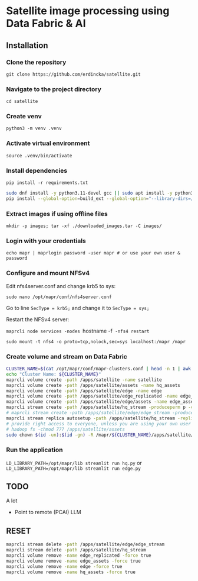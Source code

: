 # Satellite image processing using Data Fabric & AI

## Installation

### Clone the repository

`git clone https://github.com/erdincka/satellite.git`


### Navigate to the project directory

`cd satellite`


### Create venv

`python3 -m venv .venv`


### Activate virtual environment

`source .venv/bin/activate`


### Install dependencies

`pip install -r requirements.txt`

```bash
sudo dnf install -y python3.11-devel gcc || sudo apt install -y python3-dev gcc
pip install --global-option=build_ext --global-option="--library-dirs=/opt/mapr/lib" --global-option="--include-dirs=/opt/mapr/include/" mapr-streams-python
```

### Extract images if using offline files

`mkdir -p images; tar -xf ./downloaded_images.tar -C images/`


### Login with your credentials

`echo mapr | maprlogin password -user mapr # or use your own user & password`


### Configure and mount NFSv4

Edit nfs4server.conf and change krb5 to sys:

`sudo nano /opt/mapr/conf/nfs4server.conf`

Go to line `SecType = krb5;` and change it to `SecType = sys;`

Restart the NFSv4 server:

`maprcli node services -nodes `hostname -f` -nfs4 restart`

`sudo mount -t nfs4 -o proto=tcp,nolock,sec=sys localhost:/mapr /mapr`


### Create volume and stream on Data Fabric

```bash
CLUSTER_NAME=$(cat /opt/mapr/conf/mapr-clusters.conf | head -n 1 | awk '{print $1}')
echo "Cluster Name: ${CLUSTER_NAME}"
maprcli volume create -path /apps/satellite -name satellite
maprcli volume create -path /apps/satellite/assets -name hq_assets
maprcli volume create -path /apps/satellite/edge -name edge
maprcli volume create -path /apps/satellite/edge_replicated -name edge_replicated
maprcli volume create -path /apps/satellite/edge/assets -name edge_assets -type mirror -source edge_replicated@${CLUSTER_NAME}
maprcli stream create -path /apps/satellite/hq_stream -produceperm p -consumeperm p -topicperm p
# maprcli stream create -path /apps/satellite/edge/edge_stream -produceperm p -consumeperm p -topicperm p
maprcli stream replica autosetup -path /apps/satellite/hq_stream -replica /apps/satellite/edge/edge_stream -multimaster true
# provide right access to everyone, unless you are using your own user for creating the volumes
# hadoop fs -chmod 777 /apps/satellite/assets
sudo chown $(id -un):$(id -gn) -R /mapr/${CLUSTER_NAME}/apps/satellite/
```

### Run the application

`LD_LIBRARY_PATH=/opt/mapr/lib streamlit run hq.py` or `LD_LIBRARY_PATH=/opt/mapr/lib streamlit run edge.py`


## TODO

A lot

- Point to remote (PCAI) LLM


## RESET

```bash
maprcli stream delete -path /apps/satellite/edge/edge_stream
maprcli stream delete -path /apps/satellite/hq_stream
maprcli volume remove -name edge_replicated -force true
maprcli volume remove -name edge_assets -force true
maprcli volume remove -name edge -force true
maprcli volume remove -name hq_assets -force true
```
